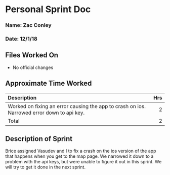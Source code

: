 # Personal Sprint Doc
### Name: Zac Conley
### Date: 12/1/18

## Files Worked On
- No official changes

## Approximate Time Worked

| Description                                                                               |   Hrs  |
| :---------------------------------------------------------------------------------------- |   ---: |
| Worked on fixing an error causing the app to crash on ios. Narrowed error down to api key.|    2   |
| Total                                                                                     |    2   |


## Description of Sprint
Brice assigned Vasudev and I to fix a crash on the ios version of the app that happens when you get to 
the map page. We narrowed it down to a problem with the api keys, but were unable to figure it out in
this sprint. We will try to get it done in the next sprint.
